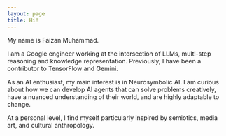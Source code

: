 ```yaml
---
layout: page
title: Hi!
---
```


<div class="hero inner">
    <p class="hero-text">
    My name is Faizan Muhammad.
	</p>
    <p></p>
    <p class="hero-text">
    I am a Google engineer working at the intersection of LLMs, multi-step reasoning and knowledge representation. Previously, I have been a contributor to TensorFlow and Gemini. 
    </p>
	<p></p>
    <p class="hero-text">
    As an AI enthusiast, my main interest is in Neurosymbolic AI. I am curious about how we can develop AI agents that can solve problems creatively, have a nuanced understanding of their world, and are highly adaptable to change.
    </p>
    <p></p>
    <p class="hero-text">
    At a personal level, I find myself particularly inspired by semiotics, media art, and cultural anthropology.
    </p>

</div>  
